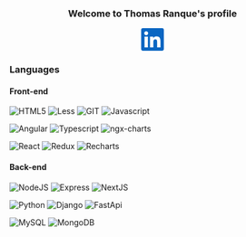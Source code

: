 
### <center>Welcome to Thomas Ranque's profile</center>

<center>
    <a href="https://www.linkedin.com/in/thomas-ranque/">
        <svg role="img" fill="#0A66C2" style="width:40px" viewBox="0 0 24 24" xmlns="http://www.w3.org/2000/svg"><title>LinkedIn</title><path d="M20.447 20.452h-3.554v-5.569c0-1.328-.027-3.037-1.852-3.037-1.853 0-2.136 1.445-2.136 2.939v5.667H9.351V9h3.414v1.561h.046c.477-.9 1.637-1.85 3.37-1.85 3.601 0 4.267 2.37 4.267 5.455v6.286zM5.337 7.433c-1.144 0-2.063-.926-2.063-2.065 0-1.138.92-2.063 2.063-2.063 1.14 0 2.064.925 2.064 2.063 0 1.139-.925 2.065-2.064 2.065zm1.782 13.019H3.555V9h3.564v11.452zM22.225 0H1.771C.792 0 0 .774 0 1.729v20.542C0 23.227.792 24 1.771 24h20.451C23.2 24 24 23.227 24 22.271V1.729C24 .774 23.2 0 22.222 0h.003z"/></svg>
    </a>
</center>

### Languages

#### Front-end

![HTML5](https://img.shields.io/badge/Base-HTML_5-info?logo=html5&logoColor=white&color=e34f26)
![Less](https://img.shields.io/badge/Base-Less-info?logo=less&logoColor=white&color=1d365d)
![GIT](https://img.shields.io/badge/Base-Git-info?logo=git&logoColor=white&color=f05032)
![Javascript](https://img.shields.io/badge/Code-Javascript-info?logo=javascript&logoColor=white&color=f7df12)

![Angular](https://img.shields.io/badge/Code-Angular_2-info?logo=angular&logoColor=white&color=dd1b16)
![Typescript](https://img.shields.io/badge/Code-Typescript-info?logo=javascript&logoColor=white&color=3178c6)
![ngx-charts](https://img.shields.io/badge/Code-ngx_charts_(d3.js)-info?logo=d3.js&logoColor=white&color=f9a03c)


![React](https://img.shields.io/badge/Code-React-info?logo=react&logoColor=white&color=61dafb)
![Redux](https://img.shields.io/badge/Code-Redux-info?logo=redux&logoColor=white&color=764abc)
![Recharts](https://img.shields.io/badge/Code-Recharts_(d3.js)-info?logo=d3.js&logoColor=white&color=f9a03c)

#### Back-end

![NodeJS](https://img.shields.io/badge/Code-Node.js-info?logo=node.js&logoColor=white&color=339933)
![Express](https://img.shields.io/badge/Code-Express-info?logo=express&logoColor=white&color=000)
![NextJS](https://img.shields.io/badge/Code-Next.js-info?logo=next.js&logoColor=white&color=000)

![Python](https://img.shields.io/badge/Code-Python-info?logo=python&logoColor=white&color=3776AB)
![Django](https://img.shields.io/badge/Code-Django-info?logo=django&logoColor=white&color=092e20)
![FastApi](https://img.shields.io/badge/Code-FastApi-info?logo=fastapi&logoColor=white&color=009688)

![MySQL](https://img.shields.io/badge/Database-MySQL-info?logo=mysql&logoColor=white&color=4479a1)
![MongoDB](https://img.shields.io/badge/Database-MongoDB-info?logo=mongodb&logoColor=white&color=47a248)
